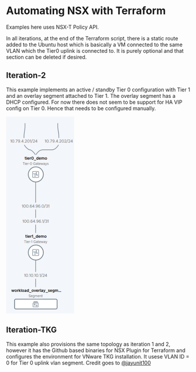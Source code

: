 # Automating NSX with Terraform

Examples here uses NSX-T Policy API. 

In all iterations, at the end of the Terraform script, there is a static route added to the Ubuntu host which is basically a VM connected to the same VLAN which the Tier0 uplink is connected to. It is purely optional and that section can be deleted if desired.


## Iteration-2

This example implements an active / standby Tier 0 configuration with Tier 1 and an overlay segment attached to Tier 1. The overlay segment has a DHCP configured. For now there does not seem to be support for HA VIP config on Tier 0. Hence that needs to be configured manually.

![](Topology.png)


## Iteration-TKG

This example also provisions the same topology as iteration 1 and 2, however it has the Github based binaries for NSX Plugin for Terraform and configures the environment for VNware TKG installation. It usese VLAN ID = 0 for Tier 0 uplink vlan segment. Credit goes to [@jayunit100](https://github.com/jayunit100)
